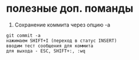 # полезные доп. поманды

1. Сохранение коммита через опцию -a
~~~
git commit -a
нажимаем SHIFT+I (переход в статус INSERT)
вводим тест сообщения для коммита
для выхода - ESC, SHIFT+:, :wq
~~~
